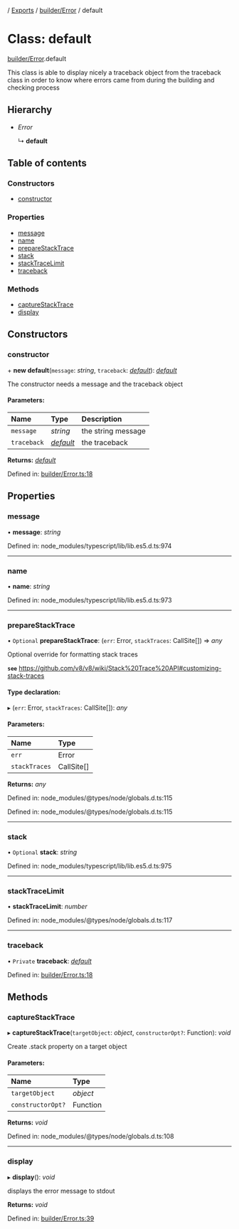 [](../README.md) / [Exports](../modules.md) / [builder/Error](../modules/builder_error.md) / default

# Class: default

[builder/Error](../modules/builder_error.md).default

This class is able to display nicely a traceback object from
the traceback class in order to know where errors came from during
the building and checking process

## Hierarchy

* *Error*

  ↳ **default**

## Table of contents

### Constructors

- [constructor](builder_error.default.md#constructor)

### Properties

- [message](builder_error.default.md#message)
- [name](builder_error.default.md#name)
- [prepareStackTrace](builder_error.default.md#preparestacktrace)
- [stack](builder_error.default.md#stack)
- [stackTraceLimit](builder_error.default.md#stacktracelimit)
- [traceback](builder_error.default.md#traceback)

### Methods

- [captureStackTrace](builder_error.default.md#capturestacktrace)
- [display](builder_error.default.md#display)

## Constructors

### constructor

\+ **new default**(`message`: *string*, `traceback`: [*default*](builder_traceback.default.md)): [*default*](builder_error.default.md)

The constructor needs a message and the traceback object

#### Parameters:

Name | Type | Description |
:------ | :------ | :------ |
`message` | *string* | the string message   |
`traceback` | [*default*](builder_traceback.default.md) | the traceback    |

**Returns:** [*default*](builder_error.default.md)

Defined in: [builder/Error.ts:18](https://github.com/onzag/itemize/blob/28218320/builder/Error.ts#L18)

## Properties

### message

• **message**: *string*

Defined in: node_modules/typescript/lib/lib.es5.d.ts:974

___

### name

• **name**: *string*

Defined in: node_modules/typescript/lib/lib.es5.d.ts:973

___

### prepareStackTrace

• `Optional` **prepareStackTrace**: (`err`: Error, `stackTraces`: CallSite[]) => *any*

Optional override for formatting stack traces

**`see`** https://github.com/v8/v8/wiki/Stack%20Trace%20API#customizing-stack-traces

#### Type declaration:

▸ (`err`: Error, `stackTraces`: CallSite[]): *any*

#### Parameters:

Name | Type |
:------ | :------ |
`err` | Error |
`stackTraces` | CallSite[] |

**Returns:** *any*

Defined in: node_modules/@types/node/globals.d.ts:115

Defined in: node_modules/@types/node/globals.d.ts:115

___

### stack

• `Optional` **stack**: *string*

Defined in: node_modules/typescript/lib/lib.es5.d.ts:975

___

### stackTraceLimit

• **stackTraceLimit**: *number*

Defined in: node_modules/@types/node/globals.d.ts:117

___

### traceback

• `Private` **traceback**: [*default*](builder_traceback.default.md)

Defined in: [builder/Error.ts:18](https://github.com/onzag/itemize/blob/28218320/builder/Error.ts#L18)

## Methods

### captureStackTrace

▸ **captureStackTrace**(`targetObject`: *object*, `constructorOpt?`: Function): *void*

Create .stack property on a target object

#### Parameters:

Name | Type |
:------ | :------ |
`targetObject` | *object* |
`constructorOpt?` | Function |

**Returns:** *void*

Defined in: node_modules/@types/node/globals.d.ts:108

___

### display

▸ **display**(): *void*

displays the error message to stdout

**Returns:** *void*

Defined in: [builder/Error.ts:39](https://github.com/onzag/itemize/blob/28218320/builder/Error.ts#L39)
